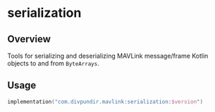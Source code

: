 # serialization

## Overview

Tools for serializing and deserializing MAVLink message/frame Kotlin objects to and from `ByteArrays`.

## Usage

```kotlin
implementation("com.divpundir.mavlink:serialization:$version")
```
